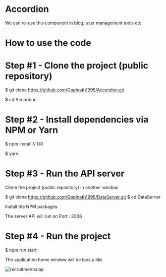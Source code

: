# Accordion
We can re-use this component in blog, user management tools etc.

# How to use the code
# Step #1 - Clone the project (public repository)

$ git clone https://github.com/Gopinath1995/Accordion.git

$ cd Accordion

# Step #2 - Install dependencies via NPM or Yarn

$ npm install
// OR

$ yarn

# Step #3 - Run the API server

Clone the project (public repository) in another window

$ git clone https://github.com/Gopinath1995/DataServer.git
$ cd DataServer

Install the NPM packages.

The server API will run on Port : 3006

# Step #4 - Run the project

$ npm run start

The application home window will be look a like 

![recruitmentsnap](https://user-images.githubusercontent.com/86403551/158346982-06812a7f-6194-4d67-8fdf-7c2314c61ff3.png)
